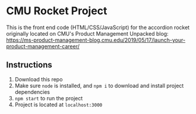 # CMU Rocket Project

This is the front end code (HTML/CSS/JavaScript) for the accordion rocket originally located on CMU's Product Management Unpacked blog: <a href="https://ms-product-management-blog.cmu.edu/2019/05/17/launch-your-product-management-career/">https://ms-product-management-blog.cmu.edu/2019/05/17/launch-your-product-management-career/</a>

## Instructions

1. Download this repo
2. Make sure `node` is installed, and `npm i` to download and install project dependencies
3. `npm start` to run the project
4. Project is located at `localhost:3000`

